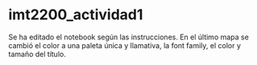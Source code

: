 # imt2200_actividad1
Se ha editado el notebook según las instrucciones. En el último mapa se cambió el color a una paleta única y llamativa, la font family, el color y tamaño del título.
